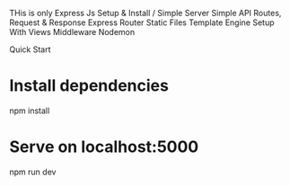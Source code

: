 THis is only Express Js 
Setup & Install / Simple Server
Simple API
Routes, Request & Response
Express Router
Static Files
Template Engine Setup With Views
Middleware
Nodemon

Quick Start
# Install dependencies
npm install

# Serve on localhost:5000
npm run dev